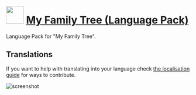 ﻿# <img src="https://cdn.jsdelivr.net/gh/chtof/chocolatey-packages/automatic/myfamilytree-languagepack/myfamilytree-languagepack.png" width="48" height="48"/> [My Family Tree (Language Pack)](https://chocolatey.org/packages/myfamilytree-languagepack)

Language Pack for "My Family Tree".

## Translations
If you want to help with translating into your language check [the localisation guide](https://chronoplexsoftware.com/localisation/index.htm) for ways to contribute.

![screenshot](https://cdn.jsdelivr.net/gh/chtof/chocolatey-packages/automatic/myfamilytree-languagepack/screenshot.png)